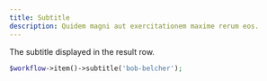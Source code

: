 ```yaml
---
title: Subtitle
description: Quidem magni aut exercitationem maxime rerum eos.
---
```


The subtitle displayed in the result row.

```php
$workflow->item()->subtitle('bob-belcher');
```